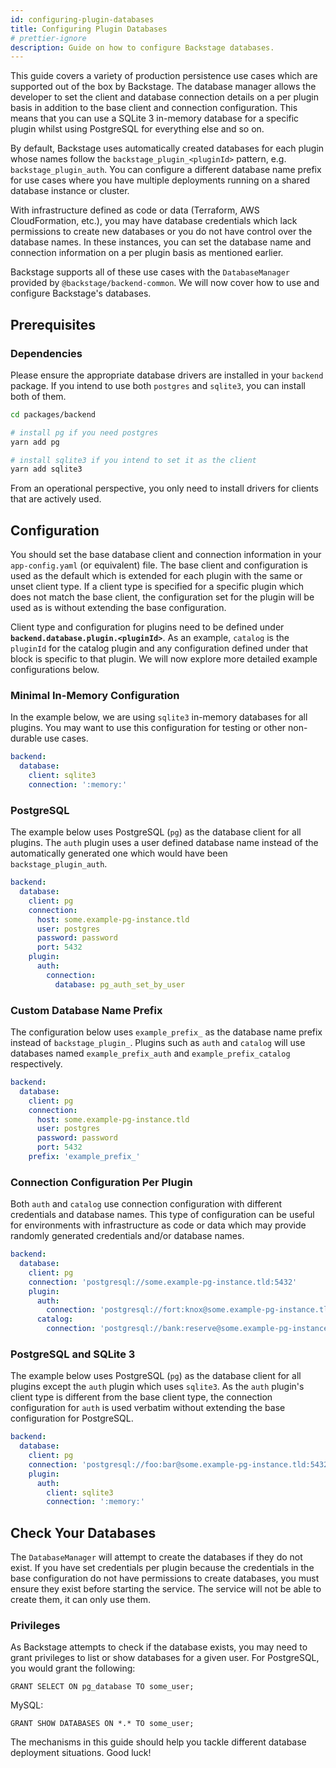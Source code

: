 ```yaml
---
id: configuring-plugin-databases
title: Configuring Plugin Databases
# prettier-ignore
description: Guide on how to configure Backstage databases.
---
```


This guide covers a variety of production persistence use cases which are
supported out of the box by Backstage. The database manager allows the developer
to set the client and database connection details on a per plugin basis in
addition to the base client and connection configuration. This means that you
can use a SQLite 3 in-memory database for a specific plugin whilst using
PostgreSQL for everything else and so on.

By default, Backstage uses automatically created databases for each plugin whose
names follow the `backstage_plugin_<pluginId>` pattern, e.g.
`backstage_plugin_auth`. You can configure a different database name prefix for
use cases where you have multiple deployments running on a shared database
instance or cluster.

With infrastructure defined as code or data (Terraform, AWS CloudFormation,
etc.), you may have database credentials which lack permissions to create new
databases or you do not have control over the database names. In these
instances, you can set the database name and connection information on a per
plugin basis as mentioned earlier.

Backstage supports all of these use cases with the `DatabaseManager` provided by
`@backstage/backend-common`. We will now cover how to use and configure
Backstage's databases.

## Prerequisites

### Dependencies

Please ensure the appropriate database drivers are installed in your `backend`
package. If you intend to use both `postgres` and `sqlite3`, you can install
both of them.

```sh
cd packages/backend

# install pg if you need postgres
yarn add pg

# install sqlite3 if you intend to set it as the client
yarn add sqlite3
```

From an operational perspective, you only need to install drivers for clients
that are actively used.

## Configuration

You should set the base database client and connection information in your
`app-config.yaml` (or equivalent) file. The base client and configuration is
used as the default which is extended for each plugin with the same or unset
client type. If a client type is specified for a specific plugin which does not
match the base client, the configuration set for the plugin will be used as is
without extending the base configuration.

Client type and configuration for plugins need to be defined under
**`backend.database.plugin.<pluginId>`**. As an example, `catalog` is the
`pluginId` for the catalog plugin and any configuration defined under that block
is specific to that plugin. We will now explore more detailed example
configurations below.

### Minimal In-Memory Configuration

In the example below, we are using `sqlite3` in-memory databases for all
plugins. You may want to use this configuration for testing or other non-durable
use cases.

```yaml
backend:
  database:
    client: sqlite3
    connection: ':memory:'
```

### PostgreSQL

The example below uses PostgreSQL (`pg`) as the database client for all plugins.
The `auth` plugin uses a user defined database name instead of the automatically
generated one which would have been `backstage_plugin_auth`.

```yaml
backend:
  database:
    client: pg
    connection:
      host: some.example-pg-instance.tld
      user: postgres
      password: password
      port: 5432
    plugin:
      auth:
        connection:
          database: pg_auth_set_by_user
```

### Custom Database Name Prefix

The configuration below uses `example_prefix_` as the database name prefix
instead of `backstage_plugin_`. Plugins such as `auth` and `catalog` will use
databases named `example_prefix_auth` and `example_prefix_catalog` respectively.

```yaml
backend:
  database:
    client: pg
    connection:
      host: some.example-pg-instance.tld
      user: postgres
      password: password
      port: 5432
    prefix: 'example_prefix_'
```

### Connection Configuration Per Plugin

Both `auth` and `catalog` use connection configuration with different
credentials and database names. This type of configuration can be useful for
environments with infrastructure as code or data which may provide randomly
generated credentials and/or database names.

```yaml
backend:
  database:
    client: pg
    connection: 'postgresql://some.example-pg-instance.tld:5432'
    plugin:
      auth:
        connection: 'postgresql://fort:knox@some.example-pg-instance.tld:5432/unwitting_fox_jumps'
      catalog:
        connection: 'postgresql://bank:reserve@some.example-pg-instance.tld:5432/shuffle_ransack_playback'
```

### PostgreSQL and SQLite 3

The example below uses PostgreSQL (`pg`) as the database client for all plugins
except the `auth` plugin which uses `sqlite3`. As the `auth` plugin's client
type is different from the base client type, the connection configuration for
`auth` is used verbatim without extending the base configuration for PostgreSQL.

```yaml
backend:
  database:
    client: pg
    connection: 'postgresql://foo:bar@some.example-pg-instance.tld:5432'
    plugin:
      auth:
        client: sqlite3
        connection: ':memory:'
```

## Check Your Databases

The `DatabaseManager` will attempt to create the databases if they do not exist.
If you have set credentials per plugin because the credentials in the base
configuration do not have permissions to create databases, you must ensure they
exist before starting the service. The service will not be able to create them,
it can only use them.

### Privileges

As Backstage attempts to check if the database exists, you may need to grant
privileges to list or show databases for a given user. For PostgreSQL, you would
grant the following:

```postgres
GRANT SELECT ON pg_database TO some_user;
```

MySQL:

```mysql
GRANT SHOW DATABASES ON *.* TO some_user;
```

The mechanisms in this guide should help you tackle different database
deployment situations. Good luck!
